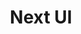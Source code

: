 ---
title: 'Next UI'
description: 'Beautiful, fast and modern React UI library.'
link: 'https://nextui.org/'
imageURL: 'https://res.cloudinary.com/dc6mrv5cb/image/upload/v1718792802/personal-resources/ui-stuff/nextui.org__exlpmj_qjkutv.webp'
---